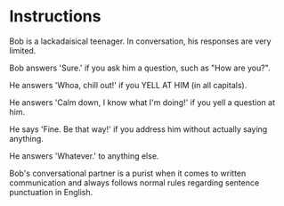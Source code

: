 # Instructions
Bob is a lackadaisical teenager. In conversation, his responses are very limited.

Bob answers 'Sure.' if you ask him a question, such as "How are you?".

He answers 'Whoa, chill out!' if you YELL AT HIM (in all capitals).

He answers 'Calm down, I know what I'm doing!' if you yell a question at him.

He says 'Fine. Be that way!' if you address him without actually saying anything.

He answers 'Whatever.' to anything else.

Bob's conversational partner is a purist when it comes to written communication and always follows normal rules regarding sentence punctuation in English.

